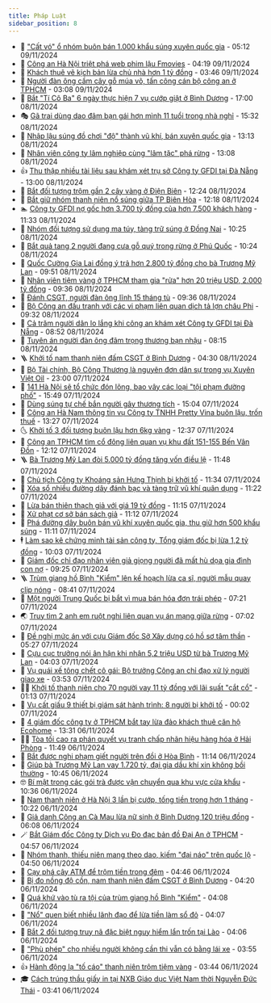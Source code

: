 ```yaml
---
title: Pháp Luật
sidebar_position: 8
---
```


<!-- dantri-phap-luat:START -->
- 🌊 [&quot;Cất vó&quot; ổ nhóm buôn bán 1.000 khẩu súng xuyên quốc gia](https://dantri.com.vn/phap-luat/cat-vo-o-nhom-buon-ban-1000-khau-sung-xuyen-quoc-gia-20241109100006725.htm) - 05:12 09/11/2024
- 🐲 [Công an Hà Nội triệt phá web phim lậu Fmovies](https://dantri.com.vn/phap-luat/cong-an-ha-noi-triet-pha-web-phim-lau-fmovies-20241109110852452.htm) - 04:19 09/11/2024
- 🌁 [Khách thuê vẽ kịch bản lừa chủ nhà hơn 1 tỷ đồng](https://dantri.com.vn/phap-luat/khach-thue-ve-kich-ban-lua-chu-nha-hon-1-ty-dong-20241109102352888.htm) - 03:46 09/11/2024
- 🎃 [Người đàn ông cầm cây gỗ múa võ, tấn công cán bộ công an ở TPHCM](https://dantri.com.vn/phap-luat/nguoi-dan-ong-cam-cay-go-mua-vo-tan-cong-can-bo-cong-an-o-tphcm-20241109100329085.htm) - 03:08 09/11/2024
- 🦅 [Bắt &quot;Tí Cô Ba&quot; 6 ngày thực hiện 7 vụ cướp giật ở Bình Dương](https://dantri.com.vn/phap-luat/bat-ti-co-ba-6-ngay-thuc-hien-7-vu-cuop-giat-o-binh-duong-20241108221634493.htm) - 17:00 08/11/2024
- 🎭 [Gã trai dùng dao đâm bạn gái hơn mình 11 tuổi trong nhà nghỉ](https://dantri.com.vn/phap-luat/ga-trai-dung-dao-dam-ban-gai-hon-minh-11-tuoi-trong-nha-nghi-20241108202024389.htm) - 15:32 08/11/2024
- 🤗 [Nhập lậu súng đồ chơi &quot;độ&quot; thành vũ khí, bán xuyên quốc gia](https://dantri.com.vn/phap-luat/nhap-lau-sung-do-choi-do-thanh-vu-khi-ban-xuyen-quoc-gia-20241108194744859.htm) - 13:13 08/11/2024
- 🚀 [Nhân viên công ty lâm nghiệp cùng &quot;lâm tặc&quot; phá rừng](https://dantri.com.vn/phap-luat/nhan-vien-cong-ty-lam-nghiep-cung-lam-tac-pha-rung-20241108195118628.htm) - 13:08 08/11/2024
- 👍 [Thu thập nhiều tài liệu sau khám xét trụ sở Công ty GFDI tại Đà Nẵng](https://dantri.com.vn/phap-luat/thu-thap-nhieu-tai-lieu-sau-kham-xet-tru-so-cong-ty-gfdi-tai-da-nang-20241108192626282.htm) - 13:00 08/11/2024
- 🧐 [Bắt đối tượng trộm gần 2 cây vàng ở Điện Biên](https://dantri.com.vn/phap-luat/bat-doi-tuong-trom-gan-2-cay-vang-o-dien-bien-20241108185052399.htm) - 12:24 08/11/2024
- 🫶 [Bắt giữ nhóm thanh niên nổ súng giữa TP Biên Hòa](https://dantri.com.vn/phap-luat/bat-giu-nhom-thanh-nien-no-sung-giua-tp-bien-hoa-20241108185936920.htm) - 12:18 08/11/2024
- 🏊 [Công ty GFDI nợ gốc hơn 3.700 tỷ đồng của hơn 7.500 khách hàng](https://dantri.com.vn/phap-luat/cong-ty-gfdi-no-goc-hon-3700-ty-dong-cua-hon-7500-khach-hang-20241108181213334.htm) - 11:33 08/11/2024
- 🌋 [Nhóm đối tượng sử dụng ma túy, tàng trữ súng ở Đồng Nai](https://dantri.com.vn/phap-luat/nhom-doi-tuong-su-dung-ma-tuy-tang-tru-sung-o-dong-nai-20241108163606160.htm) - 10:25 08/11/2024
- 👹 [Bắt quả tang 2 người đang cưa gỗ quý trong rừng ở Phú Quốc](https://dantri.com.vn/phap-luat/bat-qua-tang-2-nguoi-dang-cua-go-quy-trong-rung-o-phu-quoc-20241108170904655.htm) - 10:24 08/11/2024
- 🫣 [Quốc Cường Gia Lai đồng ý trả hơn 2.800 tỷ đồng cho bà Trương Mỹ Lan](https://dantri.com.vn/phap-luat/quoc-cuong-gia-lai-dong-y-tra-hon-2800-ty-dong-cho-ba-truong-my-lan-20241108161803732.htm) - 09:51 08/11/2024
- 🎃 [Nhân viên tiệm vàng ở TPHCM tham gia &quot;rửa&quot; hơn 20 triệu USD, 2.000 tỷ đồng](https://dantri.com.vn/phap-luat/nhan-vien-tiem-vang-o-tphcm-tham-gia-rua-hon-20-trieu-usd-2000-ty-dong-20241108161910133.htm) - 09:36 08/11/2024
- 🌝 [Đánh CSGT, người đàn ông lĩnh 15 tháng tù](https://dantri.com.vn/phap-luat/danh-csgt-nguoi-dan-ong-linh-15-thang-tu-20241108131421825.htm) - 09:36 08/11/2024
- 🚀 [Bộ Công an đấu tranh với các vi phạm liên quan dịch tả lợn châu Phi](https://dantri.com.vn/phap-luat/bo-cong-an-dau-tranh-voi-cac-vi-pham-lien-quan-dich-ta-lon-chau-phi-20241108160025187.htm) - 09:32 08/11/2024
- 🥷 [Cả trăm người dân lo lắng khi công an khám xét Công ty GFDI tại Đà Nẵng](https://dantri.com.vn/phap-luat/ca-tram-nguoi-dan-lo-lang-khi-cong-an-kham-xet-cong-ty-gfdi-tai-da-nang-20241108131048058.htm) - 08:52 08/11/2024
- 👺 [Tuyên án người đàn ông đâm trọng thương bạn nhậu](https://dantri.com.vn/phap-luat/tuyen-an-nguoi-dan-ong-dam-trong-thuong-ban-nhau-20241108145832562.htm) - 08:15 08/11/2024
- 🪜 [Khởi tố nam thanh niên đấm CSGT ở Bình Dương](https://dantri.com.vn/phap-luat/khoi-to-nam-thanh-nien-dam-csgt-o-binh-duong-20241108112414865.htm) - 04:30 08/11/2024
- 🦄 [Bộ Tài chính, Bộ Công Thương là nguyên đơn dân sự trong vụ Xuyên Việt Oil](https://dantri.com.vn/phap-luat/bo-tai-chinh-bo-cong-thuong-la-nguyen-don-dan-su-trong-vu-xuyen-viet-oil-20241107164456104.htm) - 23:00 07/11/2024
- 🦍 [141 Hà Nội sẽ tổ chức đón lõng, bao vây các loại &quot;tội phạm đường phố&quot;](https://dantri.com.vn/phap-luat/141-ha-noi-se-to-chuc-don-long-bao-vay-cac-loai-toi-pham-duong-pho-20241107224129578.htm) - 15:49 07/11/2024
- 🌁 [Dùng súng tự chế bắn người gây thương tích](https://dantri.com.vn/phap-luat/dung-sung-tu-che-ban-nguoi-gay-thuong-tich-20241107205703913.htm) - 15:04 07/11/2024
- 💯 [Công an Hà Nam thông tin vụ Công ty TNHH Pretty Vina buôn lậu, trốn thuế](https://dantri.com.vn/phap-luat/cong-an-ha-nam-thong-tin-vu-cong-ty-tnhh-pretty-vina-buon-lau-tron-thue-20241107201126193.htm) - 13:27 07/11/2024
- 🌜 [Khởi tố 3 đối tượng buôn lậu hơn 6kg vàng](https://dantri.com.vn/phap-luat/khoi-to-3-doi-tuong-buon-lau-hon-6kg-vang-20241107193418896.htm) - 12:37 07/11/2024
- 👹 [Công an TPHCM tìm cổ đông liên quan vụ khu đất 151-155 Bến Vân Đồn](https://dantri.com.vn/phap-luat/cong-an-tphcm-tim-co-dong-lien-quan-vu-khu-dat-151-155-ben-van-don-20241107190453295.htm) - 12:12 07/11/2024
- 🪜 [Bà Trương Mỹ Lan đòi 5.000 tỷ đồng tăng vốn điều lệ](https://dantri.com.vn/phap-luat/ba-truong-my-lan-doi-5000-ty-dong-tang-von-dieu-le-20241107181609451.htm) - 11:48 07/11/2024
- 🦩 [Chủ tịch Công ty Khoáng sản Hưng Thịnh bị khởi tố](https://dantri.com.vn/phap-luat/chu-tich-cong-ty-khoang-san-hung-thinh-bi-khoi-to-20241107183138868.htm) - 11:34 07/11/2024
- 💂 [Xóa sổ nhiều đường dây đánh bạc và tàng trữ vũ khí quân dụng](https://dantri.com.vn/phap-luat/xoa-so-nhieu-duong-day-danh-bac-va-tang-tru-vu-khi-quan-dung-20241107152001867.htm) - 11:22 07/11/2024
- 💃 [Lừa bán thiên thạch giả với giá 19 tỷ đồng](https://dantri.com.vn/phap-luat/lua-ban-thien-thach-gia-voi-gia-19-ty-dong-20241107153454710.htm) - 11:15 07/11/2024
- 🧐 [Xử phạt cơ sở bán sách giả](https://dantri.com.vn/phap-luat/xu-phat-co-so-ban-sach-gia-20241107154904474.htm) - 11:12 07/11/2024
- 🤗 [Phá đường dây buôn bán vũ khí xuyên quốc gia, thu giữ hơn 500 khẩu súng](https://dantri.com.vn/phap-luat/pha-duong-day-buon-ban-vu-khi-xuyen-quoc-gia-thu-giu-hon-500-khau-sung-20241107174141336.htm) - 11:11 07/11/2024
- 🕴 [Làm sao kê chứng minh tài sản công ty, Tổng giám đốc bị lừa 1,2 tỷ đồng](https://dantri.com.vn/phap-luat/lam-sao-ke-chung-minh-tai-san-cong-ty-tong-giam-doc-bi-lua-12-ty-dong-20241107165131098.htm) - 10:03 07/11/2024
- 🐎 [Giám đốc chỉ đạo nhân viên giả giọng người đã mất hù dọa gia đình con nợ](https://dantri.com.vn/phap-luat/giam-doc-chi-dao-nhan-vien-gia-giong-nguoi-da-mat-hu-doa-gia-dinh-con-no-20241107161340252.htm) - 09:25 07/11/2024
- 🪜 [Trùm giang hồ Bình &quot;Kiểm&quot; lên kế hoạch lừa ca sĩ, người mẫu quay clip nóng](https://dantri.com.vn/phap-luat/trum-giang-ho-binh-kiem-len-ke-hoach-lua-ca-si-nguoi-mau-quay-clip-nong-20241107152650799.htm) - 08:41 07/11/2024
- 🤭 [Một người Trung Quốc bị bắt vì mua bán hóa đơn trái phép](https://dantri.com.vn/phap-luat/mot-nguoi-trung-quoc-bi-bat-vi-mua-ban-hoa-don-trai-phep-20241107141153429.htm) - 07:21 07/11/2024
- 🌏 [Truy tìm 2 anh em ruột nghi liên quan vụ án mạng giữa rừng](https://dantri.com.vn/phap-luat/truy-tim-2-anh-em-ruot-nghi-lien-quan-vu-an-mang-giua-rung-20241107125154859.htm) - 07:02 07/11/2024
- 🎃 [Đề nghị mức án với cựu Giám đốc Sở Xây dựng có hồ sơ tâm thần](https://dantri.com.vn/phap-luat/de-nghi-muc-an-voi-cuu-giam-doc-so-xay-dung-co-ho-so-tam-than-20241107113745244.htm) - 05:27 07/11/2024
- 🗽 [Cựu cục trưởng nói ân hận khi nhận 5,2 triệu USD từ bà Trương Mỹ Lan](https://dantri.com.vn/phap-luat/cuu-cuc-truong-noi-an-han-khi-nhan-52-trieu-usd-tu-ba-truong-my-lan-20241107105035983.htm) - 04:03 07/11/2024
- 🌁 [Vụ quái xế tông chết cô gái: Bộ trưởng Công an chỉ đạo xử lý người giao xe](https://dantri.com.vn/phap-luat/vu-quai-xe-tong-chet-co-gai-bo-truong-cong-an-chi-dao-xu-ly-nguoi-giao-xe-20241107104902449.htm) - 03:53 07/11/2024
- 🧑‍💻 [Khởi tố thanh niên cho 70 người vay 11 tỷ đồng với lãi suất &quot;cắt cổ&quot;](https://dantri.com.vn/phap-luat/khoi-to-thanh-nien-cho-70-nguoi-vay-11-ty-dong-voi-lai-suat-cat-co-20241107080009245.htm) - 01:13 07/11/2024
- 🌮 [Vụ cất giấu 9 thiết bị giám sát hành trình: 8 người bị khởi tố](https://dantri.com.vn/phap-luat/vu-cat-giau-9-thiet-bi-giam-sat-hanh-trinh-8-nguoi-bi-khoi-to-20241106220011337.htm) - 00:02 07/11/2024
- 🤗 [4 giám đốc công ty ở TPHCM bắt tay lừa đảo khách thuê căn hộ Ecohome](https://dantri.com.vn/phap-luat/4-giam-doc-cong-ty-o-tphcm-bat-tay-lua-dao-khach-thue-can-ho-ecohome-20241106200924868.htm) - 13:31 06/11/2024
- 👨‍🏫 [Tòa tối cao ra phán quyết vụ tranh chấp nhãn hiệu hàng hóa ở Hải Phòng](https://dantri.com.vn/phap-luat/toa-toi-cao-ra-phan-quyet-vu-tranh-chap-nhan-hieu-hang-hoa-o-hai-phong-20241106182352567.htm) - 11:49 06/11/2024
- 🎉 [Bắt được nghi phạm giết người trên đồi ở Hòa Bình](https://dantri.com.vn/phap-luat/bat-duoc-nghi-pham-giet-nguoi-tren-doi-o-hoa-binh-20241106175439208.htm) - 11:14 06/11/2024
- 🤗 [Giúp bà Trương Mỹ Lan vay 1.720 tỷ, đại gia dầu khí xin không bồi thường](https://dantri.com.vn/phap-luat/giup-ba-truong-my-lan-vay-1720-ty-dai-gia-dau-khi-xin-khong-boi-thuong-20241106162633970.htm) - 10:45 06/11/2024
- 🤓 [Bí mật trong các gói trà được vận chuyển qua khu vực cửa khẩu](https://dantri.com.vn/phap-luat/bi-mat-trong-cac-goi-tra-duoc-van-chuyen-qua-khu-vuc-cua-khau-20241106163745927.htm) - 10:36 06/11/2024
- 👹 [Nam thanh niên ở Hà Nội 3 lần bị cướp, tống tiền trong hơn 1 tháng](https://dantri.com.vn/phap-luat/nam-thanh-nien-o-ha-noi-3-lan-bi-cuop-tong-tien-trong-hon-1-thang-20241106165021241.htm) - 10:22 06/11/2024
- 🐘 [Giả danh Công an Cà Mau lừa nữ sinh ở Bình Dương 120 triệu đồng](https://dantri.com.vn/phap-luat/gia-danh-cong-an-ca-mau-lua-nu-sinh-o-binh-duong-120-trieu-dong-20241106091354584.htm) - 06:08 06/11/2024
- 🪄 [Bắt Giám đốc Công ty Dịch vụ Đo đạc bản đồ Đại An ở TPHCM](https://dantri.com.vn/phap-luat/bat-giam-doc-cong-ty-dich-vu-do-dac-ban-do-dai-an-o-tphcm-20241106113348430.htm) - 04:57 06/11/2024
- 💄 [Nhóm thanh, thiếu niên mang theo dao, kiếm &quot;đại náo&quot; trên quốc lộ](https://dantri.com.vn/phap-luat/nhom-thanh-thieu-nien-mang-theo-dao-kiem-dai-nao-tren-quoc-lo-20241106105117462.htm) - 04:50 06/11/2024
- 🐎 [Cạy phá cây ATM để trộm tiền trong đêm](https://dantri.com.vn/phap-luat/cay-pha-cay-atm-de-trom-tien-trong-dem-20241106112643443.htm) - 04:46 06/11/2024
- 💯 [Bị đo nồng độ cồn, nam thanh niên đấm CSGT ở Bình Dương](https://dantri.com.vn/phap-luat/bi-do-nong-do-con-nam-thanh-nien-dam-csgt-o-binh-duong-20241106105134213.htm) - 04:20 06/11/2024
- 💯 [Quá khứ vào tù ra tội của trùm giang hồ Bình &quot;Kiểm&quot;](https://dantri.com.vn/phap-luat/qua-khu-vao-tu-ra-toi-cua-trum-giang-ho-binh-kiem-20241105165756062.htm) - 04:08 06/11/2024
- 🌈 [&quot;Nổ&quot; quen biết nhiều lãnh đạo để lừa tiền làm sổ đỏ](https://dantri.com.vn/phap-luat/no-quen-biet-nhieu-lanh-dao-de-lua-tien-lam-so-do-20241106102241348.htm) - 04:07 06/11/2024
- 🧠 [Bắt 2 đối tượng truy nã đặc biệt nguy hiểm lẩn trốn tại Lào](https://dantri.com.vn/phap-luat/bat-2-doi-tuong-truy-na-dac-biet-nguy-hiem-lan-tron-tai-lao-20241106105419130.htm) - 04:06 06/11/2024
- 🌈 [&quot;Phù phép&quot; cho nhiều người không cần thi vẫn có bằng lái xe](https://dantri.com.vn/phap-luat/phu-phep-cho-nhieu-nguoi-khong-can-thi-van-co-bang-lai-xe-20241106094014328.htm) - 03:55 06/11/2024
- 👍 [Hành động lạ &quot;tố cáo&quot; thanh niên trộm tiệm vàng](https://dantri.com.vn/phap-luat/hanh-dong-la-to-cao-thanh-nien-trom-tiem-vang-20241106094526243.htm) - 03:44 06/11/2024
- 🎓 [Cách trúng thầu giấy in tại NXB Giáo dục Việt Nam thời Nguyễn Đức Thái](https://dantri.com.vn/phap-luat/cach-trung-thau-giay-in-tai-nxb-giao-duc-viet-nam-thoi-nguyen-duc-thai-20241106102159593.htm) - 03:41 06/11/2024<!-- dantri-phap-luat:END -->

